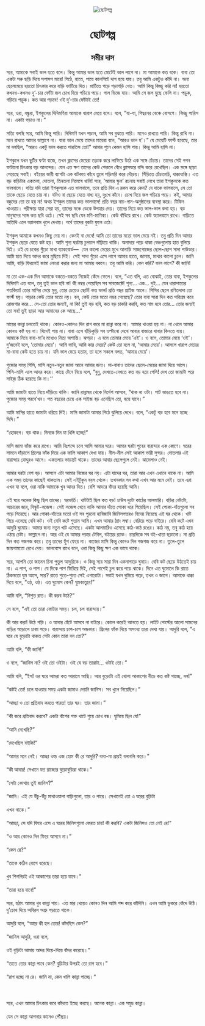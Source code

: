<div align=center> <img src="http://images.anandabazar.com/polopoly_fs/1.1074455.1574525449!/image/image.jpg_gen/derivatives/box_731_402/image.jpg" alt="ছোটগল্প" align="center" ></div>
<h1 align=center>ছোটগল্প</h1>
<h2 align=center>সমীর দাস</h2>
&#x9B8;&#x9CD;&#x9AF;&#x9B0;, &#x986;&#x9AE;&#x9BE;&#x995;&#x9C7; &#x9B8;&#x9AC;&#x9BE;&#x987; &#x9AD;&#x9BE;&#x9B2; &#x9B9;&#x9A4;&#x9C7; &#x9AC;&#x9B2;&#x9C7;&#x964; &#x995;&#x9BF;&#x9A8;&#x9CD;&#x9A4;&#x9C1; &#x986;&#x9AE;&#x9BE;&#x9B0; &#x9AD;&#x9BE;&#x9B2; &#x9B9;&#x9A4;&#x9C7; &#x9AE;&#x9CB;&#x99F;&#x9C7;&#x987; &#x9AD;&#x9BE;&#x9B2; &#x9B2;&#x9BE;&#x997;&#x9C7; &#x9A8;&#x9BE;&#x964; &#x9AE;&#x9BE; &#x986;&#x9AE;&#x9BE;&#x995;&#x9C7; &#x995;&#x9A4; &#x9AC;&#x995;&#x9C7;&#x964; &#x9AC;&#x9BE;&#x9AC;&#x9BE; &#x9A4;&#x9CB; &#x98F;&#x995;&#x99F;&#x9BE; &#x9B8;&#x9B0;&#x9C1; &#x99B;&#x9DC;&#x9BF; &#x9A6;&#x9BF;&#x9DF;&#x9C7; &#x9B8;&#x9AA;&#x9BE;&#x9B8;&#x9AA; &#x9AE;&#x9BE;&#x9B0;&#x9C7;! &#x9AA;&#x9BF;&#x9A0;&#x9C7;, &#x9B9;&#x9BE;&#x9A4;&#x9C7;, &#x9AA;&#x9BE;&#x9DF;&#x9C7; &#x995;&#x9BE;&#x9B2;&#x9B6;&#x9BF;&#x99F;&#x9C7; &#x9A6;&#x9BE;&#x997; &#x9B9;&#x9DF;&#x9C7; &#x9AF;&#x9BE;&#x9DF;&#x964; &#x9A4;&#x9AC;&#x9C1; &#x986;&#x9AE;&#x9BF; &#x98F;&#x995;&#x99F;&#x9C1;&#x993; &#x995;&#x9BE;&#x981;&#x9A6;&#x9BF; &#x9A8;&#x9BE;&#x964; &#x985;&#x9A8;&#x9CD;&#x9AF; &#x99B;&#x9C7;&#x9B2;&#x9C7;&#x9AE;&#x9C7;&#x9DF;&#x9C7; &#x9B9;&#x9DF;&#x9A4;&#x9CB; &#x99A;&#x9BF;&#x9CE;&#x995;&#x9BE;&#x9B0; &#x995;&#x9B0;&#x9C7; &#x9AC;&#x9BE;&#x9DC;&#x9BF; &#x9AB;&#x9BE;&#x99F;&#x9BF;&#x9DF;&#x9C7; &#x9A6;&#x9BF;&#x9A4;&#x964; &#x9AE;&#x9BE;&#x99F;&#x9BF;&#x9A4;&#x9C7; &#x9AA;&#x9DC;&#x9C7; &#x997;&#x9DC;&#x9BE;&#x997;&#x9DC;&#x9BF; &#x996;&#x9C7;&#x9A4;&#x964; &#x986;&#x9AE;&#x9BF; &#x995;&#x9BF;&#x9A8;&#x9CD;&#x9A4;&#x9C1; &#x995;&#x9BF;&#x99A;&#x9CD;&#x99B;&#x9C1; &#x995;&#x9B0;&#x9BF; &#x9A8;&#x9BE;! &#x9B9;&#x9DF;&#x9A4;&#x9CB; &#x995;&#x996;&#x9A8;&#x993;-&#x995;&#x996;&#x9A8;&#x993; &#x9A6;&#x9C1;&#x2019;-&#x99A;&#x9BE;&#x9B0; &#x9AB;&#x9CB;&#x981;&#x99F;&#x9BE; &#x99C;&#x9B2; &#x99A;&#x9CB;&#x996; &#x9A6;&#x9BF;&#x9DF;&#x9C7; &#x997;&#x9DC;&#x9BF;&#x9DF;&#x9C7; &#x9AA;&#x9DC;&#x9C7;&#x964; &#x997;&#x9BE;&#x9B2; &#x9AD;&#x9BF;&#x99C;&#x9C7; &#x9AF;&#x9BE;&#x9DF;&#x964; &#x986;&#x9AE;&#x9BF; &#x9B8;&#x9C7; &#x99C;&#x9B2; &#x9AE;&#x9C1;&#x99B;&#x9C7; &#x9AB;&#x9C7;&#x9B2;&#x9BF; &#x9A8;&#x9BE;&#x964; &#x9AA;&#x9DC;&#x9C1;&#x995;, &#x997;&#x9DC;&#x9BF;&#x9DF;&#x9C7; &#x9AA;&#x9DC;&#x9C1;&#x995;&#x964; &#x995;&#x9A4; &#x986;&#x9B0; &#x9AA;&#x9DC;&#x9AC;&#x9C7;! &#x993;&#x987; &#x9A6;&#x9C1;&#x2019;-&#x99A;&#x9BE;&#x9B0; &#x9AB;&#x9CB;&#x981;&#x99F;&#x9BE;&#x987; &#x9A4;&#x9CB;!<br> <br>&#x9B8;&#x9CD;&#x9AF;&#x9B0;, &#x993;&#x9B0;&#x9BE;, &#x9AC;&#x9A8;&#x9CD;&#x9A7;&#x9C1;&#x9B0;&#x9BE;, &#x987;&#x9B6;&#x995;&#x9C1;&#x9B2;&#x9C7;&#x9B0; &#x9A6;&#x9BF;&#x9A6;&#x9BF;&#x9AE;&#x9A3;&#x9BF;&#x9B0;&#x9BE; &#x986;&#x9AE;&#x9BE;&#x995;&#x9C7; &#x996;&#x9BE;&#x9B0;&#x9BE;&#x9AA; &#x9AE;&#x9C7;&#x9DF;&#x9C7; &#x9AC;&#x9B2;&#x9C7;&#x964; &#x9AC;&#x9B2;&#x9C7;, &#x201C;&#x9AF;&#x9BE;-&#x9AF;&#x9BE;, &#x9AA;&#x9BF;&#x99B;&#x9A8;&#x9C7;&#x9B0; &#x9AC;&#x9C7;&#x99E;&#x9CD;&#x99A;&#x9C7; &#x9AC;&#x9CB;&#x9B8;&#x997;&#x9C7;&#x964; &#x995;&#x9BF;&#x99A;&#x9CD;&#x99B;&#x9C1; &#x9AA;&#x9BE;&#x9B0;&#x9BF;&#x9B8; &#x9A8;&#x9BE;&#x964; &#x98F;&#x995;&#x99F;&#x9BE; &#x9AA;&#x9DC;&#x9BE;&#x993; &#x9A8;&#x9BE;&#x964;&#x201D;<br> <br>&#x9B8;&#x9A4;&#x9CD;&#x9AF;&#x9BF; &#x9AC;&#x9B2;&#x99B;&#x9BF; &#x9B8;&#x9CD;&#x9AF;&#x9B0;, &#x986;&#x9AE;&#x9BF; &#x995;&#x9BF;&#x9A8;&#x9CD;&#x9A4;&#x9C1; &#x9AA;&#x9BE;&#x9B0;&#x9BF;&#x964; &#x9A6;&#x9BF;&#x9A6;&#x9BF;&#x9AE;&#x9A3;&#x9BF; &#x9AF;&#x996;&#x9A8; &#x9AA;&#x9DC;&#x9BE;&#x9A8;, &#x986;&#x9AE;&#x9BF; &#x9B8;&#x9AC; &#x9AC;&#x9C1;&#x99D;&#x9A4;&#x9C7; &#x9AA;&#x9BE;&#x9B0;&#x9BF;&#x964; &#x9AE;&#x9A8;&#x9C7;&#x993; &#x9B0;&#x9BE;&#x996;&#x9A4;&#x9C7; &#x9AA;&#x9BE;&#x9B0;&#x9BF;&#x964; &#x995;&#x9BF;&#x9A8;&#x9CD;&#x9A4;&#x9C1; &#x9B0;&#x9BE;&#x996;&#x9BF; &#x9A8;&#x9BE;&#x964; &#x9AE;&#x9A8;&#x9C7; &#x9B0;&#x9BE;&#x996;&#x9A4;&#x9C7; &#x986;&#x9AE;&#x9BE;&#x9B0; &#x9AD;&#x9BE;&#x9B2;&#x9CD;&#x9B2;&#x9BE;&#x997;&#x9C7; &#x9A8;&#x9BE;&#x964; &#x9AF;&#x9BE;&#x9B0;&#x9BE; &#x9AD;&#x9BE;&#x9B2; &#x9AE;&#x9C7;&#x9DF;&#x9C7; &#x9A4;&#x9BE;&#x9A6;&#x9C7;&#x9B0; &#x9AE;&#x9BE;&#x9DF;&#x9C7;&#x9B0;&#x9BE; &#x9AC;&#x9B2;&#x9C7;, &#x201C;&#x986;&#x9B0;&#x993; &#x9AD;&#x9BE;&#x9B2; &#x9B9;&#x2019;&#x964;&#x201D; &#x9AF;&#x9C7; &#x9AE;&#x9C7;&#x9DF;&#x9C7;&#x99F;&#x9BF; &#x9AB;&#x9BE;&#x9B0;&#x9CD;&#x9B8;&#x9CD;&#x99F; &#x9B9;&#x9DF;&#x9C7;&#x99B;&#x9C7;, &#x9A4;&#x9BE;&#x9B0; &#x9AE;&#x9BE; &#x9AC;&#x9B2;&#x99B;&#x9BF;&#x9B2;, &#x201C;&#x986;&#x9B0;&#x993; &#x98F;&#x995;&#x99F;&#x9C1; &#x9AD;&#x9BE;&#x9B2; &#x995;&#x9B0;&#x9A4;&#x9C7; &#x9AA;&#x9BE;&#x9B0;&#x9A4;&#x9BF;&#x9B8; &#x9A4;&#x9CB;!&#x201D; &#x986;&#x9AE;&#x9BE;&#x9B0; &#x9B6;&#x9C1;&#x9A8;&#x9C7; &#x995;&#x9C7;&#x9AE;&#x9A8; &#x9B9;&#x9BE;&#x9B8;&#x9BF; &#x9AA;&#x9BE;&#x9DF;&#x964; &#x995;&#x9BF;&#x9A8;&#x9CD;&#x9A4;&#x9C1; &#x986;&#x9AE;&#x9BF; &#x9B9;&#x9BE;&#x9B8;&#x9BF; &#x9A8;&#x9BE;&#x964;<br> <br>&#x987;&#x9B6;&#x995;&#x9C1;&#x9B2;&#x9C7; &#x9AF;&#x996;&#x9A8; &#x99B;&#x9C1;&#x99F;&#x9BF;&#x9B0; &#x998;&#x9A3;&#x9CD;&#x99F;&#x9BE; &#x9AC;&#x9BE;&#x99C;&#x9C7;, &#x9A4;&#x996;&#x9A8; &#x995;&#x9CD;&#x9B2;&#x9BE;&#x9B8;&#x9C7;&#x9B0; &#x9AE;&#x9C7;&#x9DF;&#x9C7;&#x9B0;&#x9BE; &#x9A4;&#x9DC;&#x9BE;&#x995; &#x995;&#x9B0;&#x9C7; &#x9B2;&#x9BE;&#x9AB;&#x9BF;&#x9DF;&#x9C7; &#x989;&#x9A0;&#x9C7; &#x98F;&#x995; &#x9B8;&#x999;&#x9CD;&#x997;&#x9C7; &#x99A;&#x9C7;&#x981;&#x99A;&#x9BE;&#x9DF;&#x964; &#x9A4;&#x9BE;&#x9A6;&#x9C7;&#x9B0; &#x9B8;&#x9C7;&#x987; &#x997;&#x997;&#x9A8; &#x9AB;&#x9BE;&#x99F;&#x9BE;&#x9A8;&#x9CB; &#x99A;&#x9BF;&#x9CE;&#x995;&#x9BE;&#x9B0; &#x9AC;&#x9DC; &#x986;&#x9A8;&#x9A8;&#x9CD;&#x9A6;&#x9C7;&#x9B0;&#x964; &#x9AF;&#x9C7;&#x9A8; &#x98F;&#x9A4; &#x995;&#x9CD;&#x9B7;&#x9A3; &#x9A4;&#x9BE;&#x9A6;&#x9C7;&#x9B0; &#x995;&#x9C7;&#x989; &#x9B6;&#x9C7;&#x995;&#x9B2;&#x9C7; &#x9AC;&#x9C7;&#x981;&#x9A7;&#x9C7; &#x995;&#x9CD;&#x9B2;&#x9BE;&#x9B8;&#x998;&#x9B0;&#x9C7; &#x9AC;&#x9A8;&#x9CD;&#x9A6;&#x9BF; &#x995;&#x9B0;&#x9C7; &#x9B0;&#x9C7;&#x996;&#x9C7;&#x99B;&#x9BF;&#x9B2;&#x964; &#x98F;&#x995; &#x9B8;&#x999;&#x9CD;&#x997;&#x9C7; &#x99B;&#x9BE;&#x9DC;&#x9BE; &#x9AA;&#x9C7;&#x9DF;&#x9C7;&#x99B;&#x9C7; &#x9B8;&#x9AC;&#x9BE;&#x987;&#x964; &#x9AC;&#x987;&#x9DF;&#x9C7;&#x9B0; &#x9AD;&#x9BE;&#x9B0;&#x9C0; &#x9AC;&#x9CD;&#x9AF;&#x9BE;&#x997;&#x99F;&#x9BE; &#x98F;&#x995; &#x99D;&#x99F;&#x995;&#x9BE;&#x9DF; &#x995;&#x9BE;&#x981;&#x9A7;&#x9C7; &#x9A4;&#x9C1;&#x9B2;&#x9C7; &#x9AA;&#x9DC;&#x9BF;&#x9AE;&#x9B0;&#x9BF; &#x995;&#x9B0;&#x9C7; &#x9A6;&#x9CC;&#x9DC;&#x9DF;&#x964; &#x9B8;&#x9BF;&#x981;&#x9DC;&#x9BF;&#x9A4;&#x9C7; &#x99A;&#x9C7;&#x981;&#x99A;&#x9BE;&#x9AE;&#x9C7;&#x99A;&#x9BF;, &#x9A7;&#x9BE;&#x995;&#x9CD;&#x995;&#x9BE;&#x9A7;&#x9BE;&#x995;&#x9CD;&#x995;&#x9BF;&#x964; &#x98F;&#x9A4; &#x9AC;&#x9DC; &#x9AC;&#x9BE;&#x9DC;&#x9BF;&#x99F;&#x9BE;&#x9B0; &#x98F;&#x995;&#x9A4;&#x9B2;&#x9BE;, &#x9A6;&#x9CB;&#x9A4;&#x9B2;&#x9BE;, &#x9A4;&#x9BF;&#x9A8;&#x9A4;&#x9B2;&#x9BE; &#x9A8;&#x9BF;&#x9AE;&#x9C7;&#x9B7;&#x9C7; &#x996;&#x9BE;&#x9B2;&#x9BF;! &#x9B8;&#x9CD;&#x9AF;&#x9B0;, &#x2018;&#x986;&#x9AE;&#x9BE;&#x9B0; &#x9B8;&#x9CD;&#x995;&#x9C1;&#x9B2;&#x2019; &#x9B0;&#x99A;&#x9A8;&#x9BE;&#x9DF; &#x9B8;&#x9AC;&#x9BE;&#x987; &#x9B2;&#x9C7;&#x996;&#x9C7; &#x9A4;&#x9BE;&#x9B0;&#x9BE; &#x987;&#x9B6;&#x995;&#x9C1;&#x9B2;&#x995;&#x9C7; &#x995;&#x9A4; &#x9AD;&#x9BE;&#x9B2;&#x9AC;&#x9BE;&#x9B8;&#x9C7;&#x964; &#x9B8;&#x9A4;&#x9CD;&#x9AF;&#x9BF; &#x9AF;&#x9A6;&#x9BF; &#x9A4;&#x9BE;&#x9B0;&#x9BE; &#x987;&#x9B6;&#x995;&#x9C1;&#x9B2;&#x995;&#x9C7; &#x98F;&#x9A4; &#x9AD;&#x9BE;&#x9B2;&#x9AC;&#x9BE;&#x9B8;&#x9C7;, &#x9A4;&#x9AC;&#x9C7; &#x9AA;&#x9CD;&#x9B0;&#x9A4;&#x9BF; &#x9A6;&#x9BF;&#x9A8; &#x98F; &#x9B0;&#x995;&#x9AE; &#x995;&#x9B0;&#x9C7; &#x995;&#x9C7;&#x9A8;? &#x9AF;&#x9C7; &#x9AF;&#x9BE;&#x995;&#x9C7; &#x9AD;&#x9BE;&#x9B2;&#x9AC;&#x9BE;&#x9B8;&#x9C7;, &#x9B8;&#x9C7; &#x9A4;&#x9CB; &#x9A4;&#x9BE;&#x995;&#x9C7; &#x99B;&#x9C7;&#x9DC;&#x9C7; &#x9AF;&#x9C7;&#x9A4;&#x9C7; &#x99A;&#x9BE;&#x9DF; &#x9A8;&#x9BE;&#x964; &#x9AF;&#x9A6;&#x9BF;&#x993; &#x9AC;&#x9BE; &#x99B;&#x9C7;&#x9DC;&#x9C7; &#x9AF;&#x9C7;&#x9A4;&#x9C7; &#x9AC;&#x9BE;&#x9A7;&#x9CD;&#x9AF; &#x9B9;&#x9DF;, &#x9A6;&#x9C1;&#x983;&#x996;&#x9C7; &#x995;&#x9BE;&#x981;&#x9A6;&#x9C7;&#x964; &#x99A;&#x9CB;&#x996; &#x9A6;&#x9BF;&#x9DF;&#x9C7; &#x99C;&#x9B2; &#x997;&#x9DC;&#x9BF;&#x9DF;&#x9C7; &#x9AA;&#x9DC;&#x9C7;&#x964; &#x995;&#x987;, &#x986;&#x9AE;&#x9BE;&#x9B0; &#x9AC;&#x9A8;&#x9CD;&#x9A7;&#x9C1;&#x9A6;&#x9C7;&#x9B0; &#x9A4;&#x9CB; &#x9A4;&#x9BE; &#x9B9;&#x9DF; &#x9A8;&#x9BE;! &#x985;&#x9A5;&#x99A; &#x987;&#x9B6;&#x995;&#x9C1;&#x9B2; &#x9A4;&#x9BE;&#x9A6;&#x9C7;&#x9B0; &#x995;&#x9A4; &#x9AD;&#x9BE;&#x9B2;&#x9AC;&#x9BE;&#x9B8;&#x9C7;! &#x9AA;&#x9CD;&#x9B0;&#x9A4;&#x9BF; &#x9AC;&#x99B;&#x9B0; &#x9A8;&#x9BE;&#x99A;-&#x997;&#x9BE;&#x9A8;-&#x985;&#x9A8;&#x9C1;&#x9B7;&#x9CD;&#x9A0;&#x9BE;&#x9A8;&#x9C7;&#x9B0; &#x9AC;&#x9CD;&#x9AF;&#x9AC;&#x9B8;&#x9CD;&#x9A5;&#x9BE; &#x995;&#x9B0;&#x9C7;&#x964; &#x99F;&#x9BF;&#x9AB;&#x9BF;&#x9A8; &#x996;&#x9BE;&#x993;&#x9DF;&#x9BE;&#x9DF;&#x964; &#x9AA;&#x9B0;&#x9C0;&#x995;&#x9CD;&#x9B7;&#x9BE;&#x9DF; &#x9AF;&#x9BE;&#x9B0;&#x9BE; &#x9B8;&#x9C7;&#x9B0;&#x9BE; &#x9B9;&#x9DF;, &#x9A4;&#x9BE;&#x9A6;&#x9C7;&#x9B0; &#x9AE;&#x99E;&#x9CD;&#x99A;&#x9C7; &#x9A1;&#x9C7;&#x995;&#x9C7; &#x989;&#x9AA;&#x9B9;&#x9BE;&#x9B0; &#x9A6;&#x9C7;&#x9DF;&#x964; &#x9A4;&#x9BE;&#x9A6;&#x9C7;&#x9B0; &#x9A8;&#x9BF;&#x9DF;&#x9C7; &#x995;&#x9A4; &#x9AD;&#x9BE;&#x9B2;-&#x9AD;&#x9BE;&#x9B2; &#x995;&#x9A5;&#x9BE; &#x9B9;&#x9DF;&#x964; &#x9AC;&#x9DC; &#x9AE;&#x9BE;&#x9A8;&#x9C1;&#x9B7;&#x9A6;&#x9C7;&#x9B0; &#x9B8;&#x999;&#x9CD;&#x997;&#x9C7; &#x995;&#x9A4; &#x99B;&#x9AC;&#x9BF; &#x993;&#x9A0;&#x9C7;&#x964; &#x9B8;&#x9C7;&#x987; &#x9B8;&#x9AC; &#x99B;&#x9AC;&#x9BF; &#x9AF;&#x9C7;&#x9A8; &#x9AE;&#x9A3;&#x9BF;-&#x9AE;&#x9BE;&#x9A3;&#x9BF;&#x995;&#x9CD;&#x9AF;&#x964; &#x995;&#x9C7;&#x989; &#x9AC;&#x9BE;&#x981;&#x9A7;&#x9BF;&#x9DF;&#x9C7; &#x9B0;&#x9BE;&#x996;&#x9C7;&#x964; &#x995;&#x9C7;&#x989; &#x985;&#x9CD;&#x9AF;&#x9BE;&#x9B2;&#x9AC;&#x9BE;&#x9AE;&#x9C7; &#x9B0;&#x9BE;&#x996;&#x9C7;&#x964; &#x9AC;&#x9BE;&#x9DC;&#x9BF;&#x9A4;&#x9C7; &#x985;&#x9A4;&#x9BF;&#x9A5;&#x9BF; &#x98F;&#x9B2;&#x9C7; &#x985;&#x9CD;&#x9AF;&#x9BE;&#x9B2;&#x9AC;&#x9BE;&#x9AE; &#x996;&#x9C1;&#x9B2;&#x9C7; &#x9A6;&#x9C7;&#x996;&#x9BE;&#x9DF;&#x964; &#x997;&#x9B0;&#x9CD;&#x9AC;&#x9C7; &#x9A4;&#x9BE;&#x9A6;&#x9C7;&#x9B0; &#x9AC;&#x9C1;&#x995;&#x99F;&#x9BE; &#x9AB;&#x9C1;&#x9B2;&#x9C7; &#x993;&#x9A0;&#x9C7;&#x964;<br> <br>&#x987;&#x9B6;&#x995;&#x9C1;&#x9B2; &#x986;&#x9AE;&#x9BE;&#x995;&#x9C7; &#x995;&#x996;&#x9A8;&#x993; &#x995;&#x9BF;&#x99B;&#x9C1; &#x9A6;&#x9C7;&#x9DF; &#x9A8;&#x9BE;&#x964; &#x995;&#x9C7;&#x9A8;&#x987; &#x9AC;&#x9BE; &#x9A6;&#x9C7;&#x9AC;&#x9C7;! &#x986;&#x9AE;&#x9BF; &#x9A4;&#x9CB; &#x9A4;&#x9BE;&#x9A6;&#x9C7;&#x9B0; &#x9AE;&#x9A4;&#x9CB; &#x9AD;&#x9BE;&#x9B2; &#x9AE;&#x9C7;&#x9DF;&#x9C7; &#x9A8;&#x987;&#x964; &#x9A4;&#x9AC;&#x9C1; &#x9AA;&#x9CD;&#x9B0;&#x9A4;&#x9BF; &#x9A6;&#x9BF;&#x9A8; &#x986;&#x9AE;&#x9BE;&#x9B0; &#x987;&#x9B6;&#x995;&#x9C1;&#x9B2; &#x99B;&#x9C7;&#x9DC;&#x9C7; &#x9AF;&#x9C7;&#x9A4;&#x9C7; &#x995;&#x9B7;&#x9CD;&#x99F; &#x9B9;&#x9DF;&#x964; &#x986;&#x9AE;&#x9BF; &#x9B6;&#x9C2;&#x9A8;&#x9CD;&#x9AF; &#x998;&#x9B0;&#x99F;&#x9BE;&#x9DF; &#x99A;&#x9C1;&#x9AA;&#x99A;&#x9BE;&#x9AA; &#x9A6;&#x9BE;&#x981;&#x9DC;&#x9BF;&#x9DF;&#x9C7; &#x9A5;&#x9BE;&#x995;&#x9BF;&#x964; &#x985;&#x9A8;&#x9BE;&#x9A6;&#x9B0;&#x9C7; &#x9AA;&#x9DC;&#x9C7; &#x9A5;&#x9BE;&#x995;&#x9BE; &#x9AC;&#x9C7;&#x99E;&#x9CD;&#x99A;&#x997;&#x9C1;&#x9B2;&#x9CB;&#x9DF; &#x9B9;&#x9BE;&#x9A4; &#x9AC;&#x9C1;&#x9B2;&#x9BF;&#x9DF;&#x9C7; &#x9A6;&#x9BF;&#x987;&#x964; &#x993;&#x987; &#x9AF;&#x9C7; &#x99A;&#x995;&#x9C7;&#x9B0; &#x997;&#x9C1;&#x981;&#x9DC;&#x9CB; &#x9AE;&#x9BE;&#x996;&#x9BE; &#x9AC;&#x9CD;&#x9AF;&#x9BE;&#x995;&#x9AC;&#x9CB;&#x9B0;&#x9CD;&#x9A1;&#x2014;&#xA0; &#x9AF;&#x9C7;&#x9A8; &#x995;&#x9BE;&#x9B2;&#x9CB; &#x9AE;&#x9C7;&#x9DF;&#x9C7;&#x9B0; &#x9AE;&#x9C1;&#x996;&#x9C7; &#x986;&#x9A8;&#x9BE;&#x9DC;&#x9BF; &#x9B8;&#x9BE;&#x99C;&#x997;&#x9CB;&#x99C;&#x9C7;&#x9B0; &#x99B;&#x9CB;&#x9AA;-&#x99B;&#x9CB;&#x9AA; &#x9B8;&#x9BE;&#x9A6;&#x9BE; &#x9AA;&#x9BE;&#x989;&#x9A1;&#x9BE;&#x9B0;&#x964; &#x986;&#x9AE;&#x9BF; &#x9B9;&#x9BE;&#x9A4; &#x9A6;&#x9BF;&#x9DF;&#x9C7; &#x986;&#x9A6;&#x9B0; &#x995;&#x9B0;&#x9C7; &#x9AE;&#x9C1;&#x99B;&#x9BF;&#x9DF;&#x9C7; &#x9A6;&#x9BF;&#x987;&#x964; &#x9B8;&#x9C7;&#x987; &#x9B8;&#x9BE;&#x9A6;&#x9BE; &#x997;&#x9C1;&#x981;&#x9DC;&#x9CB; &#x98F;&#x9B8;&#x9C7; &#x9B2;&#x9BE;&#x997;&#x9C7; &#x986;&#x9AE;&#x9BE;&#x9B0; &#x9B9;&#x9BE;&#x9A4;&#x9C7;, &#x99C;&#x9BE;&#x9AE;&#x9BE;&#x9DF;, &#x9AE;&#x9BE;&#x9A5;&#x9BE;&#x9B0; &#x995;&#x9BE;&#x9B2;&#x9CB; &#x99A;&#x9C1;&#x9B2;&#x9C7;&#x964; &#x99C;&#x9BE;&#x9A8;&#x9BF; &#x986;&#x9AE;&#x9BF;, &#x9AC;&#x9BE;&#x9DC;&#x9BF; &#x9AB;&#x9BF;&#x9B0;&#x9B2;&#x9C7;&#x987; &#x99C;&#x9BE;&#x9AE;&#x9BE; &#x9A8;&#x9CB;&#x982;&#x9B0;&#x9BE; &#x995;&#x9B0;&#x9BE;&#x9B0; &#x99C;&#x9A8;&#x9CD;&#x9AF; &#x9AE;&#x9BE; &#x986;&#x9AE;&#x9BE;&#x9DF; &#x9AC;&#x995;&#x9AC;&#x9C7;&#x964; &#x9A4;&#x9AC;&#x9C1; &#x986;&#x9AE;&#x9BF; &#x995;&#x9B0;&#x9BF;&#x964; &#x995;&#x9C7;&#x9A8; &#x995;&#x9B0;&#x9BF;? &#x9AD;&#x9BE;&#x9B2; &#x9B2;&#x9BE;&#x997;&#x9C7;? &#x995;&#x9C0; &#x99C;&#x9BE;&#x9A8;&#x9BF;!<br> <br>&#x9AE;&#x9BE; &#x9A4;&#x9CB; &#x98F;&#x995;-&#x98F;&#x995; &#x9A6;&#x9BF;&#x9A8; &#x986;&#x9AE;&#x9BE;&#x995;&#x9C7; &#x9AC;&#x995;&#x9A4;&#x9C7;-&#x9AC;&#x995;&#x9A4;&#x9C7; &#x9A8;&#x9BF;&#x99C;&#x9C7;&#x987; &#x995;&#x9C7;&#x981;&#x9A6;&#x9C7; &#x9AB;&#x9C7;&#x9B2;&#x9C7;&#x964; &#x9AC;&#x9B2;&#x9C7;, &#x201C;&#x98F;&#x9A4; &#x9AC;&#x9B2;&#x9BF;, &#x98F;&#x9A4; &#x9AC;&#x9CB;&#x99D;&#x9BE;&#x987;, &#x9A4;&#x9CB;&#x9B0; &#x9AC;&#x9BE;&#x9AC;&#x9BE;, &#x987;&#x9B6;&#x995;&#x9C1;&#x9B2;&#x9C7;&#x9B0; &#x9A6;&#x9BF;&#x9A6;&#x9BF;&#x9AE;&#x9A3;&#x9BF; &#x98F;&#x9A4; &#x9AC;&#x9B2;&#x9C7;, &#x9A4;&#x9AC;&#x9C1; &#x9A4;&#x9C1;&#x987; &#x9AD;&#x9BE;&#x9B2; &#x9B9;&#x9AC;&#x9BF; &#x9A8;&#x9BE;! &#x995;&#x9C0; &#x9A8;&#x9AE;&#x9CD;&#x9AC;&#x9B0; &#x9AA;&#x9C7;&#x9DF;&#x9C7;&#x99B;&#x9BF;&#x9B8; &#x9B8;&#x9AC; &#x9B8;&#x9BE;&#x9AC;&#x99C;&#x9C7;&#x995;&#x9CD;&#x99F;&#x9C7;! &#x9B6;&#x9C2;&#x9A8;&#x9CD;&#x9AF;... &#x98F;&#x995;... &#x9A6;&#x9C1;&#x987;... &#x9AF;&#x9C7;&#x9A8; &#x9A7;&#x9BE;&#x9B0;&#x9BE;&#x9AA;&#x9BE;&#x9A4;&#x9C7;&#x9B0; &#x9B6;&#x9A4;&#x995;&#x9BF;&#x9DF;&#x9BE;! &#x9A4;&#x9CB;&#x9B0; &#x9AE;&#x9BE;&#x9B8;&#x9BF;&#x9B0; &#x9AE;&#x9C7;&#x9DF;&#x9C7; &#x9AE;&#x9C1;&#x9A8;&#x9C1;, &#x9A4;&#x9CB;&#x9B0; &#x99A;&#x9C7;&#x9DF;&#x9C7;&#x993; &#x99B;&#x9CB;&#x99F;! &#x995;&#x9A4; &#x9AD;&#x9BE;&#x9B2;! &#x9AA;&#x9CD;&#x9B0;&#x9A4;&#x9BF; &#x9AC;&#x99B;&#x9B0; &#x9AA;&#x9CD;&#x9B0;&#x9BE;&#x987;&#x99C; &#x986;&#x9A8;&#x9C7;&#x964; &#x9AA;&#x9BF;&#x9B8;&#x9BF;&#x9B0; &#x99B;&#x9C7;&#x9B2;&#x9C7; &#x9B0;&#x9A3;&#x9BF;&#x9A4;&#x9A6;&#x9BE;&#x9A6;&#x9BE; &#x9A4;&#x9CB; &#x9AB;&#x9BE;&#x9B0;&#x9CD;&#x9B8;&#x9CD;&#x99F; &#x9B9;&#x9DF;&#x964; &#x9AA;&#x9BE;&#x9DC;&#x9BE;&#x9B0; &#x995;&#x9C7;&#x989; &#x9A4;&#x9CB;&#x9B0; &#x9AE;&#x9A4;&#x9CB; &#x9A8;&#x9DF;&#x964; &#x9AC;&#x9B2;, &#x995;&#x9C7;&#x989; &#x9A4;&#x9CB;&#x9B0; &#x9AE;&#x9A4;&#x9CB; &#x9A8;&#x9AE;&#x9CD;&#x9AC;&#x9B0; &#x9AA;&#x9C7;&#x9DF;&#x9C7;&#x99B;&#x9C7;? &#x9A4;&#x9CB;&#x9B0; &#x9AC;&#x9BE;&#x9AC;&#x9BE; &#x9B8;&#x9BE;&#x9B0;&#x9BE; &#x9A6;&#x9BF;&#x9A8; &#x995;&#x9A4; &#x9AA;&#x9B0;&#x9BF;&#x9B6;&#x9CD;&#x9B0;&#x9AE; &#x995;&#x9B0;&#x9C7; &#x9B0;&#x9CB;&#x99C;&#x997;&#x9BE;&#x9B0; &#x995;&#x9B0;&#x9C7;... &#x9B8;&#x9C7;-&#x9A4;&#x9CB; &#x9A4;&#x9CB;&#x9B0; &#x99C;&#x9A8;&#x9CD;&#x9AF;&#x987;, &#x9A8;&#x9BE; &#x995;&#x9BF;! &#x9A4;&#x9C1;&#x987; &#x9AC;&#x9DC; &#x9B9;&#x9AC;&#x9BF;, &#x995;&#x9A4; &#x9AC;&#x9DC; &#x99A;&#x9BE;&#x995;&#x9B0;&#x9BF; &#x995;&#x9B0;&#x9AC;&#x9BF;, &#x995;&#x9A4; &#x9A8;&#x9BE;&#x9AE; &#x9B9;&#x9AC;&#x9C7; &#x9A4;&#x9CB;&#x9B0;... &#x9A4;&#x9CB;&#x9B0; &#x99C;&#x9A8;&#x9CD;&#x9AF;&#x987; &#x9A4;&#x9CB; &#x9B8;&#x9AC;! &#x9A4;&#x9C1;&#x987; &#x99B;&#x9BE;&#x9DC;&#x9BE; &#x986;&#x9B0; &#x986;&#x9AE;&#x9BE;&#x9A6;&#x9C7;&#x9B0; &#x995;&#x9C7; &#x986;&#x99B;&#x9C7;...&#x201D;<br> <br>&#x9AE;&#x9BE;&#x9DF;&#x9C7;&#x9B0; &#x995;&#x9BE;&#x9A8;&#x9CD;&#x9A8;&#x9BE; &#x99A;&#x9B2;&#x9A4;&#x9C7;&#x987; &#x9A5;&#x9BE;&#x995;&#x9C7;&#x964; &#x995;&#x9CB;&#x9A8;&#x993;-&#x995;&#x9CB;&#x9A8;&#x993; &#x9A6;&#x9BF;&#x9A8; &#x9B0;&#x9BE;&#x997; &#x995;&#x9B0;&#x9C7; &#x9AE;&#x9BE; &#x9B0;&#x9BE;&#x9A8;&#x9CD;&#x9A8;&#x9BE; &#x995;&#x9B0;&#x9C7; &#x9A8;&#x9BE;&#x964; &#x986;&#x9AE;&#x9BE;&#x9B0; &#x996;&#x9BE;&#x993;&#x9DF;&#x9BE; &#x9B9;&#x9DF; &#x9A8;&#x9BE;&#x964; &#x9A8;&#x9BE; &#x996;&#x9C7;&#x9B2;&#x9C7; &#x986;&#x9AE;&#x9BE;&#x9B0; &#x995;&#x9CB;&#x9A8;&#x993; &#x995;&#x9B7;&#x9CD;&#x99F; &#x9B9;&#x9DF; &#x9A8;&#x9BE;&#x964; &#x996;&#x9BF;&#x9A6;&#x9C7;&#x987; &#x9AA;&#x9BE;&#x9DF; &#x9A8;&#x9BE;&#x964; &#x9AC;&#x9BE;&#x9AC;&#x9BE; &#x98F;&#x9B8;&#x9C7; &#x9B9;&#x9BE;&#x981;&#x9DC;&#x9BF;&#x995;&#x9C1;&#x9DC;&#x9BF; &#x9B8;&#x9AC; &#x993;&#x9B2;&#x9CD;&#x99F;&#x9BE;&#x9A8;&#x9CB; &#x9A6;&#x9C7;&#x996;&#x9C7; &#x986;&#x9AC;&#x9BE;&#x9B0; &#x9AC;&#x9BE;&#x99C;&#x9BE;&#x9B0;&#x9C7; &#x996;&#x9BE;&#x9AC;&#x9BE;&#x9B0; &#x995;&#x9BF;&#x9A8;&#x9A4;&#x9C7; &#x9AF;&#x9BE;&#x9DF;&#x964; &#x986;&#x9AE;&#x9BE;&#x995;&#x9C7; &#x9A8;&#x9BF;&#x9DF;&#x9C7; &#x9AC;&#x9BE;&#x9AC;&#x9BE;-&#x9AE;&#x9BE;&#x2019;&#x9B0; &#x9AE;&#x9A7;&#x9CD;&#x9AF;&#x9C7;&#x993; &#x9A8;&#x9BF;&#x9A4;&#x9CD;&#x9AF; &#x985;&#x9B6;&#x9BE;&#x9A8;&#x9CD;&#x9A4;&#x9BF;&#x964; &#x99D;&#x997;&#x9DC;&#x9BE;&#x964; &#x98F; &#x9AC;&#x9B2;&#x9C7; &#x9A4;&#x9CB;&#x9AE;&#x9BE;&#x9B0; &#x9AE;&#x9C7;&#x9DF;&#x9C7; &#x2018;&#x98F;&#x987;&#x2019;&#x964; &#x993; &#x9AC;&#x9B2;&#x9C7;, &#x9A4;&#x9CB;&#x9AE;&#x9BE;&#x9B0; &#x9AE;&#x9C7;&#x9DF;&#x9C7; &#x2018;&#x993;&#x987;&#x2019;&#x964; &#x9A6;&#x9C1;&#x2019;&#x99C;&#x9A8;&#x9C7;&#x987; &#x9AC;&#x9B2;&#x9C7;, &#x2018;&#x9A4;&#x9CB;&#x9AE;&#x9BE;&#x9B0; &#x9AE;&#x9C7;&#x9DF;&#x9C7;&#x2019;&#x964; &#x986;&#x9AE;&#x9BF; &#x9AD;&#x9BE;&#x9AC;&#x9BF;, &#x986;&#x9AE;&#x9BF; &#x995;&#x9BE;&#x9B0; &#x9AE;&#x9C7;&#x9DF;&#x9C7;? &#x995;&#x9C7;&#x989; &#x9A4;&#x9CB; &#x9AC;&#x9B2;&#x9C7; &#x9A8;&#x9BE;, &#x2018;&#x986;&#x9AE;&#x9BE;&#x9B0; &#x9AE;&#x9C7;&#x9DF;&#x9C7;&#x2019;&#x964; &#x986;&#x9B8;&#x9B2;&#x9C7; &#x996;&#x9BE;&#x9B0;&#x9BE;&#x9AA; &#x9AE;&#x9C7;&#x9DF;&#x9C7;&#x9B0; &#x9AE;&#x9BE;-&#x9AC;&#x9BE;&#x9AC;&#x9BE; &#x995;&#x9C7;&#x989; &#x9B9;&#x9A4;&#x9C7; &#x99A;&#x9BE;&#x9DF; &#x9A8;&#x9BE;&#x964; &#x9AF;&#x9A6;&#x9BF; &#x9AD;&#x9BE;&#x9B2; &#x9AE;&#x9C7;&#x9DF;&#x9C7; &#x9B9;&#x9A4;&#x9BE;&#x9AE;, &#x9A4;&#x9BE; &#x9B9;&#x9B2;&#x9C7; &#x9B8;&#x995;&#x9B2;&#x9C7; &#x9AC;&#x9B2;&#x9A4;, &#x2018;&#x986;&#x9AE;&#x9BE;&#x9B0; &#x9AE;&#x9C7;&#x9DF;&#x9C7;&#x2019;&#x964;<br> <br>&#x9AA;&#x9C1;&#x99C;&#x9CB;&#x9B0; &#x9B8;&#x9AE;&#x9DF; &#x9AA;&#x9BF;&#x9B8;&#x9BF;, &#x9AE;&#x9BE;&#x9B8;&#x9BF; &#x9A8;&#x9A4;&#x9C1;&#x9A8;-&#x9A8;&#x9A4;&#x9C1;&#x9A8; &#x99C;&#x9BE;&#x9AE;&#x9BE; &#x986;&#x9A8;&#x9C7; &#x986;&#x9AE;&#x9BE;&#x9B0; &#x99C;&#x9A8;&#x9CD;&#x9AF;&#x964; &#x9AE;&#x9BE;-&#x9AC;&#x9BE;&#x9AC;&#x9BE;&#x993; &#x9A4;&#x9BE;&#x9A6;&#x9C7;&#x9B0; &#x99B;&#x9C7;&#x9B2;&#x9C7;-&#x9AE;&#x9C7;&#x9DF;&#x9C7;&#x9B0; &#x99C;&#x9BE;&#x9AE;&#x9BE; &#x9A6;&#x9BF;&#x9DF;&#x9C7; &#x986;&#x9B8;&#x9C7;&#x964; &#x9AA;&#x9BF;&#x9B8;&#x9BF;-&#x9AE;&#x9BE;&#x9B8;&#x9BF; &#x98F;&#x9B2;&#x9C7; &#x986;&#x9A6;&#x9B0; &#x995;&#x9B0;&#x9C7;&#x964; &#x995;&#x9BE;&#x99B;&#x9C7; &#x99F;&#x9C7;&#x9A8;&#x9C7; &#x9A8;&#x9BF;&#x9DF;&#x9C7; &#x9AC;&#x9B2;&#x9C7;, &#x201C;&#x9AC;&#x9C1;&#x9A8;&#x9C1;, &#x9A6;&#x9C7;&#x996;&#x9A4;&#x9C7;-&#x9A6;&#x9C7;&#x996;&#x9A4;&#x9C7; &#x995;&#x9A4; &#x9AC;&#x9DC; &#x9B9;&#x9DF;&#x9C7; &#x997;&#x9C7;&#x9B2;&#x9BF;! &#x9A6;&#x9C7;&#x996; &#x9A4;&#x9CB; &#x99C;&#x9BE;&#x9AE;&#x9BE;&#x99F;&#x9BE; &#x9AA;&#x9B0;&#x9C7; &#x9B8;&#x9BE;&#x987;&#x99C;&#x9BC; &#x9A0;&#x9BF;&#x995; &#x9B9;&#x9DF;&#x9C7;&#x99B;&#x9C7; &#x995;&#x9BF; &#x9A8;&#x9BE;&#x964;&#x2019;&#x2019;&#xA0;<br> <br>&#x986;&#x9AE;&#x9BF; &#x99C;&#x9BE;&#x9AE;&#x9BE;&#x99F;&#x9BE; &#x9B9;&#x9BE;&#x9A4;&#x9C7; &#x9A8;&#x9BF;&#x9DF;&#x9C7; &#x9A6;&#x9BE;&#x981;&#x9DC;&#x9BF;&#x9DF;&#x9C7; &#x9A5;&#x9BE;&#x995;&#x9BF;&#x964; &#x99C;&#x9BE;&#x9A8;&#x9BF; &#x9B0;&#x9BE;&#x9A8;&#x9CD;&#x9A8;&#x9BE;&#x998;&#x9B0; &#x9A5;&#x9C7;&#x995;&#x9C7; &#x9A8;&#x9BF;&#x9B0;&#x9CD;&#x9A6;&#x9C7;&#x9B6; &#x986;&#x9B8;&#x9AC;&#x9C7;, &#x201C;&#x9A5;&#x9BE;&#x995; &#x9A8;&#x9BE; &#x993;&#x99F;&#x9BE;&#x964; &#x9AA;&#x9BE;&#x99F; &#x9AD;&#x9BE;&#x999;&#x9A4;&#x9C7; &#x9B9;&#x9AC;&#x9C7; &#x9A8;&#x9BE;&#x964; &#x9AA;&#x9C1;&#x99C;&#x9CB;&#x9B0; &#x9B8;&#x9AE;&#x9DF; &#x9AA;&#x9B0;&#x9AC;&#x9C7;&#x2019;&#x996;&#x9A8;&#x964; &#x997;&#x9A4; &#x9AC;&#x99B;&#x9B0;&#x9C7;&#x9B0; &#x99A;&#x9C7;&#x9DF;&#x9C7; &#x98F;&#x995; &#x9B8;&#x9BE;&#x987;&#x200C;&#x99C; &#x9AC;&#x9DC; &#x98F;&#x9A8;&#x9C7;&#x99B;&#x9BF;&#x9B8; &#x9A4;&#x9CB;, &#x9B9;&#x9DF;&#x9C7; &#x9AF;&#x9BE;&#x9AC;&#x9C7;&#x964;&#x201D;<br> <br>&#x986;&#x9AE;&#x9BF; &#x9AE;&#x9BE;&#x9B8;&#x9BF;&#x9B0; &#x9B9;&#x9BE;&#x9A4;&#x9C7; &#x99C;&#x9BE;&#x9AE;&#x9BE;&#x99F;&#x9BE; &#x9A7;&#x9B0;&#x9BF;&#x9DF;&#x9C7; &#x9A6;&#x9BF;&#x987;&#x964; &#x9AE;&#x9BE;&#x9B8;&#x9BF; &#x99C;&#x9BE;&#x9AE;&#x9BE;&#x99F;&#x9BE; &#x986;&#x9AE;&#x9BE;&#x9B0; &#x9AA;&#x9BF;&#x9A0;&#x9C7; &#x99D;&#x9C1;&#x9B2;&#x9BF;&#x9DF;&#x9C7; &#x9A6;&#x9C7;&#x996;&#x9C7;&#x964; &#x9AC;&#x9B2;&#x9C7;, &#x201C;&#x98F;&#x995;&#x99F;&#x9C1; &#x9AC;&#x9DC; &#x9B9;&#x9AC;&#x9C7; &#x9AE;&#x9A8;&#x9C7; &#x9B9;&#x99A;&#x9CD;&#x99B;&#x9C7; &#x9A6;&#x9BF;&#x9A6;&#x9BF;&#x964;&#x201D;<br> <br>&#x201C;&#x9B9;&#x9CB;&#x995;&#x997;&#x9C7;&#x964; &#x9AC;&#x9DC; &#x9A5;&#x9BE;&#x995;&#x964; &#x9A6;&#x9BF;&#x9A8;&#x995;&#x9C7; &#x9A6;&#x9BF;&#x9A8; &#x9AF;&#x9BE; &#x9A7;&#x9BF;&#x999;&#x9CD;&#x997;&#x9BF; &#x9B9;&#x99A;&#x9CD;&#x99B;&#x9C7;!&#x201D;<br> <br>&#x9AE;&#x9BE;&#x9B8;&#x9BF; &#x99C;&#x9BE;&#x9AE;&#x9BE; &#x9AD;&#x9BE;&#x981;&#x99C; &#x995;&#x9B0;&#x9C7; &#x9B0;&#x9BE;&#x996;&#x9C7;&#x964; &#x986;&#x9AE;&#x9BF; &#x9A8;&#x9BF;&#x983;&#x9B6;&#x9AC;&#x9CD;&#x9A6;&#x9C7; &#x99A;&#x9B2;&#x9C7; &#x986;&#x9B8;&#x9BF; &#x986;&#x9AE;&#x9BE;&#x9B0; &#x998;&#x9B0;&#x9C7;&#x964; &#x986;&#x9AE;&#x9BE;&#x9B0; &#x998;&#x9B0;&#x99F;&#x9BE; &#x9AA;&#x9C1;&#x9AC;&#x9C7;&#x9B0; &#x9AC;&#x9BE;&#x9B0;&#x9BE;&#x9A8;&#x9CD;&#x9A6;&#x9BE;&#x9B0; &#x98F;&#x995; &#x995;&#x9CB;&#x9A3;&#x9C7;&#x964; &#x998;&#x9B0;&#x9C7;&#x9B0; &#x9B8;&#x9BE;&#x9AE;&#x9A8;&#x9C7; &#x9A6;&#x9BE;&#x981;&#x9DC;&#x9BE;&#x9B2;&#x9C7; &#x997;&#x9CD;&#x9B0;&#x9BF;&#x9B2;&#x9C7;&#x9B0; &#x9AB;&#x9BE;&#x981;&#x995; &#x9A6;&#x9BF;&#x9DF;&#x9C7; &#x98F;&#x995; &#x9AB;&#x9BE;&#x9B2;&#x9BF; &#x986;&#x995;&#x9BE;&#x9B6; &#x9A6;&#x9C7;&#x996;&#x9BE; &#x9AF;&#x9BE;&#x9DF;&#x964; &#x9A8;&#x9C0;&#x9B2;-&#x9A8;&#x9C0;&#x9B2; &#x9B8;&#x9C7;&#x987; &#x986;&#x995;&#x9BE;&#x9B6; &#x9AD;&#x9BE;&#x9B0;&#x9C0; &#x9B8;&#x9C1;&#x9A8;&#x9CD;&#x9A6;&#x9B0;&#x964; &#x9A6;&#x9CB;&#x9A4;&#x9B2;&#x9BE;&#x9B0; &#x98F;&#x987; &#x9AC;&#x9BE;&#x9B0;&#x9BE;&#x9A8;&#x9CD;&#x9A6;&#x9BE;&#x9DF; &#x9B0;&#x9CB;&#x9A6;&#x9CD;&#x9A6;&#x9C1;&#x9B0;&#x993; &#x986;&#x9B8;&#x9C7;&#x964; &#x98F;&#x995;&#x9A4;&#x9B2;&#x9BE;&#x9DF; &#x9AD;&#x9BE;&#x9DC;&#x9BE;&#x99F;&#x9C7; &#x9A5;&#x9BE;&#x995;&#x9C7;&#x964; &#x9A4;&#x9BE;&#x9A6;&#x9C7;&#x9B0; &#x986;&#x9AC;&#x9BE;&#x9B0; &#x99B;&#x9C7;&#x9B2;&#x9C7;&#x9AA;&#x9C1;&#x9B2;&#x9C7; &#x9A8;&#x9C7;&#x987;&#x964; &#x99D;&#x9BE;&#x9AE;&#x9C7;&#x9B2;&#x9BE;&#x993; &#x9A8;&#x9C7;&#x987;&#x964;<br> <br>&#x986;&#x9AE;&#x9BE;&#x9B0; &#x998;&#x9B0;&#x99F;&#x9BE; &#x9AC;&#x9C7;&#x9B6; &#x9AC;&#x9DC;&#x964; &#x986;&#x9B8;&#x9B2;&#x9C7; &#x98F;&#x99F;&#x9BE; &#x986;&#x9AE;&#x9BE;&#x9B0; &#x9A8;&#x9BF;&#x99C;&#x9C7;&#x9B0; &#x998;&#x9B0; &#x9A8;&#x9DF;&#x964; &#x98F;&#x99F;&#x9BE; &#x9AF;&#x9BE;&#x9A6;&#x9C7;&#x9B0; &#x998;&#x9B0;, &#x9A4;&#x9BE;&#x9B0;&#x9BE; &#x986;&#x9B0; &#x98F;&#x996;&#x9A8; &#x98F;&#x996;&#x9BE;&#x9A8;&#x9C7; &#x9A5;&#x9BE;&#x995;&#x9C7; &#x9A8;&#x9BE;&#x964; &#x986;&#x9AE;&#x9BF; &#x98F;&#x995; &#x9B8;&#x9AE;&#x9DF; &#x9A4;&#x9BE;&#x9A6;&#x9C7;&#x9B0; &#x995;&#x9BE;&#x99B;&#x9C7;&#x987; &#x9A5;&#x9BE;&#x995;&#x9A4;&#x9BE;&#x9AE;&#x964; &#x9B8;&#x9C7;&#x987; &#x98F;&#x987;&#x99F;&#x9C1;&#x995;&#x9C1;&#x9A8; &#x9AC;&#x9DF;&#x9B8; &#x9A5;&#x9C7;&#x995;&#x9C7;&#x964; &#x9A4;&#x996;&#x9A8;&#x995;&#x9BE;&#x9B0; &#x9B8;&#x9AC; &#x995;&#x9A5;&#x9BE; &#x98F;&#x996;&#x9A8; &#x986;&#x9B0; &#x9AE;&#x9A8;&#x9C7; &#x9A8;&#x9C7;&#x987;&#x964; &#x9A4;&#x9AC;&#x9C7; &#x98F;&#x9B0;&#x9BE; &#x98F;&#x996;&#x9A8; &#x9AF;&#x9BE; &#x9AC;&#x9B2;&#x9C7;, &#x993;&#x9B0;&#x9BE; &#x9A8;&#x9BE;&#x995;&#x9BF; &#x986;&#x9AE;&#x9BE;&#x995;&#x9C7; &#x996;&#x9C1;&#x9AC; &#x986;&#x9A6;&#x9B0; &#x9A6;&#x9BF;&#x9A4;&#x964; &#x9AC;&#x9C7;&#x9B6;&#x9BF; &#x986;&#x9A6;&#x9B0;&#x9C7; &#x9AC;&#x9BE;&#x981;&#x9A6;&#x9B0; &#x9B9;&#x9DF;&#x9C7;&#x99B;&#x9BF; &#x986;&#x9AE;&#x9BF;&#x964;<br> <br>&#x98F;&#x987; &#x998;&#x9B0;&#x9C7; &#x985;&#x9A8;&#x9C7;&#x995; &#x995;&#x9BF;&#x99B;&#x9C1; &#x99B;&#x9BF;&#x9B2; &#x9A4;&#x9BE;&#x9A6;&#x9C7;&#x9B0;&#x964; &#x998;&#x9B0;&#x9AD;&#x9B0;&#x9CD;&#x9A4;&#x9BF;&#x964; &#x996;&#x9BE;&#x99F;&#x99F;&#x9BE;&#x987; &#x99B;&#x9BF;&#x9B2; &#x995;&#x9A4; &#x9AC;&#x9DC;! &#x9A2;&#x9BE;&#x989;&#x9B8; &#x9A6;&#x9C1;&#x99F;&#x9CB; &#x995;&#x9BE;&#x9A0;&#x9C7;&#x9B0; &#x986;&#x9B2;&#x9AE;&#x9BE;&#x9B0;&#x9BF;&#x964; &#x9AC;&#x9DC;&#x9BF;&#x9B0; &#x995;&#x9CC;&#x99F;&#x9CB;, &#x986;&#x99A;&#x9BE;&#x9B0;&#x9C7;&#x9B0; &#x99C;&#x9BE;&#x9B0;, &#x9AC;&#x9BF;&#x9B8;&#x9CD;&#x995;&#x9C1;&#x99F;-&#x9B2;&#x99C;&#x9C7;&#x9A8;&#x9CD;&#x9B8;&#x964; &#x9B8;&#x9C7;&#x987; &#x9B2;&#x99C;&#x9C7;&#x9A8;&#x9CD;&#x9B8; &#x996;&#x9C7;&#x9DF;&#x9C7; &#x9A8;&#x9BE;&#x995;&#x9BF; &#x986;&#x9AE;&#x9BE;&#x9B0; &#x9A6;&#x9BE;&#x981;&#x9A4;&#x9C7; &#x9AA;&#x9CB;&#x995;&#x9BE; &#x9A7;&#x9B0;&#x9C7; &#x997;&#x9BF;&#x9DF;&#x9C7;&#x99B;&#x9BF;&#x9B2;&#x964; &#x9B8;&#x9C7;&#x987; &#x9AA;&#x9CB;&#x995;&#x9BE;-&#x9A6;&#x9BE;&#x981;&#x9A4;&#x997;&#x9C1;&#x9B2;&#x9CB; &#x9B8;&#x9AC; &#x9AA;&#x9DC;&#x9C7; &#x997;&#x9BF;&#x9DF;&#x9C7;&#x99B;&#x9C7;&#x964; &#x986;&#x9B0; &#x9AA;&#x9CB;&#x995;&#x9BE;-&#x9A6;&#x9BE;&#x981;&#x9A4;&#x9C7;&#x9B0; &#x9AE;&#x9A4;&#x9CB; &#x993;&#x987; &#x9B8;&#x9AC; &#x9AA;&#x9C1;&#x9B0;&#x9A8;&#x9CB; &#x9B9;&#x9BE;&#x9AC;&#x9BF;&#x99C;&#x9BE;&#x9AC;&#x9BF; &#x99C;&#x9BF;&#x9A8;&#x9BF;&#x9B8;&#x9AA;&#x9A4;&#x9CD;&#x9A4;&#x9B0;&#x993; &#x9AC;&#x9BF;&#x9A6;&#x9C7;&#x9DF; &#x9A8;&#x9BF;&#x9DF;&#x9C7;&#x99B;&#x9C7; &#x98F;&#x987; &#x998;&#x9B0; &#x9A5;&#x9C7;&#x995;&#x9C7;&#x964; &#x996;&#x9BE;&#x99F; &#x997;&#x9BF;&#x9DF;&#x9C7; &#x98F;&#x9B8;&#x9C7;&#x99B;&#x9C7; &#x9AC;&#x9C7;&#x9AC;&#x9BF; &#x995;&#x99F;&#x964; &#x993;&#x987; &#x9AC;&#x9C7;&#x9AC;&#x9BF; &#x995;&#x99F;&#x9C7; &#x9B6;&#x9C1;&#x9A4;&#x9BE;&#x9AE; &#x986;&#x9AE;&#x9BF;&#x964; &#x98F;&#x996;&#x9A8; &#x986;&#x9AE;&#x9BE;&#x9B0; &#x9A0;&#x9CD;&#x9AF;&#x9BE;&#x982; &#x9B2;&#x9AE;&#x9CD;&#x9AC;&#x9BE;&#x964; &#x9AC;&#x9C7;&#x9B0;&#x9BF;&#x9DF;&#x9C7; &#x9AA;&#x9DC;&#x9C7; &#x9AC;&#x9BE;&#x987;&#x9B0;&#x9C7;&#x964; &#x9AC;&#x9C7;&#x9AC;&#x9BF; &#x995;&#x99F;&#x9C7; &#x98F;&#x996;&#x9A8; &#x986;&#x9A6;&#x9C1;&#x9B0;&#x9BF; &#x998;&#x9C1;&#x9AE;&#x9CB;&#x9DF;&#x964; &#x986;&#x9AE;&#x9BE;&#x9B0; &#x99C;&#x9A8;&#x9CD;&#x9AF; &#x9A8;&#x9A4;&#x9C1;&#x9A8; &#x996;&#x9BE;&#x99F; &#x98F;&#x9B8;&#x9C7;&#x99B;&#x9C7;&#x964; &#x98F;&#x995;&#x99F;&#x9BE; &#x986;&#x9B2;&#x9AE;&#x9BE;&#x9B0;&#x9BF;&#x993; &#x98F;&#x9B8;&#x9C7;&#x99B;&#x9C7; &#x995;&#x9BE;&#x9A0;-&#x995;&#x9BE;&#x9A0; &#x9B0;&#x999;&#x9C7;&#x9B0;&#x964; &#x995;&#x9BE;&#x9A0; &#x9A8;&#x9DF;, &#x9A4;&#x9AC;&#x9C1; &#x995;&#x9BE;&#x9A0; &#x9B9;&#x9DF;&#x9C7; &#x993;&#x9A0;&#x9BE;&#x9B0; &#x99A;&#x9C7;&#x9B7;&#x9CD;&#x99F;&#x9BE;&#x964; &#x9AD;&#x9BE;&#x9B2;&#x9CD;&#x9B2;&#x9BE;&#x997;&#x9C7; &#x9A8;&#x9BE;&#x964; &#x986;&#x9B0; &#x993;&#x987; &#x9AF;&#x9C7; &#x986;&#x9AE;&#x9BE;&#x9B0; &#x9AA;&#x9DC;&#x9BE;&#x9B0; &#x99F;&#x9C7;&#x9AC;&#x9BF;&#x9B2;, &#x9AC;&#x987;&#x9DF;&#x9C7;&#x9B0; &#x9B0;&#x200C;&#x9CD;&#x9AF;&#x9BE;&#x995;&#x964; &#x99A;&#x9BE;&#x9B0;&#x9A6;&#x9BF;&#x995;&#x9C7; &#x9B8;&#x9AC; &#x9AC;&#x987;-&#x996;&#x9BE;&#x9A4;&#x9BE; &#x99B;&#x9DC;&#x9BE;&#x9A8;&#x9CB;&#x964; &#x9AE;&#x9BE; &#x9AA;&#x9CD;&#x9B0;&#x9A4;&#x9BF; &#x9A6;&#x9BF;&#x9A8; &#x995;&#x9A4; &#x997;&#x99C;&#x997;&#x99C; &#x995;&#x9B0;&#x9C7;&#x964; &#x9A4;&#x9AC;&#x9C1; &#x9A4;&#x9BE;&#x9A6;&#x9C7;&#x9B0; &#x9B9;&#x9C1;&#x981;&#x9B6; &#x9AB;&#x9C7;&#x9B0;&#x9C7; &#x9A8;&#x9BE;&#x964; &#x995;&#x9BE;&#x99C;&#x9C7;&#x9B0; &#x9AE;&#x9BE;&#x9B8;&#x9BF; &#x995;&#x9BF;&#x9A8;&#x9CD;&#x9A4;&#x9C1; &#x995;&#x9CB;&#x9A8;&#x993; &#x9A6;&#x9BF;&#x9A8; &#x997;&#x99C;&#x997;&#x99C; &#x995;&#x9B0;&#x9C7; &#x9A8;&#x9BE;&#x964; &#x9A4;&#x9C1;&#x9B2;&#x9C7;-&#x9A4;&#x9C1;&#x9B2;&#x9C7; &#x99C;&#x9BE;&#x9DF;&#x997;&#x9BE;&#x9AE;&#x9A4;&#x9CB; &#x9B0;&#x9C7;&#x996;&#x9C7; &#x9A6;&#x9C7;&#x9DF;&#x964; &#x9AD;&#x9BE;&#x9B2;&#x9AC;&#x9C7;&#x9B8;&#x9C7; &#x9B0;&#x9BE;&#x996;&#x9C7; &#x9AC;&#x9B2;&#x9C7;, &#x993;&#x9B0;&#x9BE; &#x995;&#x9BF;&#x9A8;&#x9CD;&#x9A4;&#x9C1; &#x995;&#x9BF;&#x99B;&#x9C1; &#x995;&#x9CD;&#x9B7;&#x9A3; &#x98F;&#x995; &#x9AD;&#x9BE;&#x9AC;&#x9C7; &#x9A5;&#x9BE;&#x995;&#x9C7;&#x964;<br> <br>&#x9B8;&#x9CD;&#x9AF;&#x9B0;, &#x986;&#x9AA;&#x9A8;&#x9BF; &#x9A4;&#x9CB; &#x99C;&#x9BE;&#x9A8;&#x9C7;&#x9A8; &#x99A;&#x9BF;&#x9A8;&#x9BE; &#x9AA;&#x9C1;&#x9A4;&#x9C1;&#x9B2; &#x986;&#x9A6;&#x9C1;&#x9B0;&#x9BF;&#x995;&#x9C7;&#x964; &#x993; &#x995;&#x9BF;&#x9A8;&#x9CD;&#x9A4;&#x9C1; &#x9B8;&#x9CD;&#x9AF;&#x9B0; &#x9B8;&#x9BE;&#x9B0;&#x9BE; &#x9A6;&#x9BF;&#x9A8; &#x98F;&#x995;&#x9A8;&#x9BE;&#x997;&#x9BE;&#x9DC;&#x9C7; &#x998;&#x9C1;&#x9AE;&#x9BE;&#x9DF;&#x964; &#x9AC;&#x9C7;&#x9AC;&#x9BF; &#x995;&#x99F; &#x99B;&#x9C7;&#x9DC;&#x9C7; &#x989;&#x9A0;&#x9A4;&#x9C7;&#x987; &#x99A;&#x9BE;&#x9DF; &#x9A8;&#x9BE;&#x964; &#x98F; &#x9AA;&#x9BE;&#x9B6;, &#x993; &#x9AA;&#x9BE;&#x9B6;&#x964; &#x9AF;&#x9C7; &#x9A6;&#x9BF;&#x995;&#x9C7; &#x9AA;&#x9BE;&#x9B6; &#x9AB;&#x9BF;&#x9B0;&#x9BF;&#x9DF;&#x9C7; &#x9A6;&#x9BF;&#x987;, &#x9B8;&#x9C7;&#x987; &#x9AA;&#x9BE;&#x9B6;&#x9C7;&#x987; &#x99A;&#x9C1;&#x9AA; &#x995;&#x9B0;&#x9C7; &#x9AA;&#x9DC;&#x9C7; &#x9A5;&#x9BE;&#x995;&#x9C7;&#x964; &#x9A6;&#x9BF;&#x9A8;&#x9C7; &#x98F;&#x9A4; &#x998;&#x9C1;&#x9AE;&#x9CB;&#x9B2;&#x9C7; &#x995;&#x9BF; &#x9B0;&#x9BE;&#x9A4;&#x9C7; &#x9A0;&#x9BF;&#x995;&#x9AE;&#x9A4;&#x9CB; &#x998;&#x9C1;&#x9AE; &#x986;&#x9B8;&#x9C7;, &#x9B8;&#x9CD;&#x9AF;&#x9B0;? &#x9B0;&#x9BE;&#x9A4;&#x9C7; &#x9B6;&#x9C1;&#x9A4;&#x9C7;-&#x9B6;&#x9C1;&#x9A4;&#x9C7; &#x9B8;&#x9C7;&#x987; &#x98F;&#x997;&#x9BE;&#x9B0;&#x9CB;&#x99F;&#x9BE;&#x964; &#x9B8;&#x9AC;&#x9BE;&#x987; &#x9AF;&#x996;&#x9A8; &#x998;&#x9C1;&#x9AE;&#x9BF;&#x9DF;&#x9C7; &#x9AA;&#x9DC;&#x9C7;, &#x9A4;&#x996;&#x9A8; &#x993; &#x99C;&#x9BE;&#x997;&#x9C7;&#x964; &#x986;&#x9AE;&#x9BE;&#x995;&#x9C7; &#x9A7;&#x9BE;&#x995;&#x9CD;&#x995;&#x9BE; &#x9A6;&#x9BF;&#x9DF;&#x9C7; &#x9AC;&#x9B2;&#x9C7;, &#x201C;&#x993;&#x9A0;, &#x993;&#x9A0;&#x964; &#x98F;&#x9A4; &#x998;&#x9C1;&#x9AE;&#x9CB;&#x9B8; &#x995;&#x9C7;&#x9A8;? &#x998;&#x9C1;&#x9AE;&#x995;&#x9BE;&#x9A4;&#x9C1;&#x9B0;&#x9C7;!&#x201D;<br> <br>&#x986;&#x9AE;&#x9BF; &#x9AC;&#x9B2;&#x9BF;, &#x201C;&#x9A8;&#x9BF;&#x9B6;&#x9C1;&#x9A4; &#x9B0;&#x9BE;&#x9A4;&#x964; &#x995;&#x9C0; &#x995;&#x9B0;&#x9AC; &#x989;&#x9A0;&#x9C7;?&#x201D;<br> <br>&#x9B8;&#x9C7; &#x9AC;&#x9B2;&#x9C7;, &#x201C;&#x98F;&#x987; &#x9A4;&#x9CB; &#x9A4;&#x9BE;&#x9B0;&#x9BE; &#x9AB;&#x9CB;&#x99F;&#x9BE;&#x9B0; &#x9B8;&#x9AE;&#x9DF;&#x964; &#x99A;&#x9B2;, &#x99A;&#x9B2; &#x9AC;&#x9BE;&#x9B0;&#x9BE;&#x9A8;&#x9CD;&#x9A6;&#x9BE;&#x9DF;&#x964;&#x201D;<br> <br>&#x995;&#x9C0; &#x986;&#x9B0; &#x995;&#x9B0;&#x9BE;! &#x989;&#x9A0;&#x9C7; &#x9AA;&#x9DC;&#x9BF;&#x964; &#x993; &#x986;&#x9AC;&#x9BE;&#x9B0; &#x9B9;&#x9C7;&#x981;&#x99F;&#x9C7; &#x986;&#x9B8;&#x9AC;&#x9C7; &#x9A8;&#x9BE; &#x9AC;&#x9BE;&#x987;&#x9B0;&#x9C7;&#x964; &#x995;&#x9CB;&#x9B2;&#x9C7; &#x995;&#x9B0;&#x9C7;&#x987; &#x986;&#x9A8;&#x9A4;&#x9C7; &#x9B9;&#x9DF;&#x964; &#x9B2;&#x9BE;&#x987;&#x99F; &#x9AA;&#x9CB;&#x9B8;&#x9CD;&#x99F;&#x9C7;&#x9B0; &#x986;&#x9B2;&#x9CB; &#x9B8;&#x9BE;&#x9AE;&#x9A8;&#x9C7;&#x9B0; &#x9AC;&#x9BE;&#x9DC;&#x9BF;&#x9B0; &#x986;&#x9DC;&#x9BE;&#x9B2;&#x9C7; &#x9A2;&#x9BE;&#x995;&#x9BE; &#x9AA;&#x9DC;&#x9C7;&#x964; &#x9AC;&#x9BE;&#x9B0;&#x9BE;&#x9A8;&#x9CD;&#x9A6;&#x9BE;&#x9DF; &#x99A;&#x9BE;&#x9AA;-&#x99A;&#x9BE;&#x9AA; &#x985;&#x9A8;&#x9CD;&#x9A7;&#x995;&#x9BE;&#x9B0;&#x964; &#x997;&#x9CD;&#x9B0;&#x9BF;&#x9B2;&#x9C7;&#x9B0; &#x9AB;&#x9BE;&#x981;&#x995; &#x9A6;&#x9BF;&#x9DF;&#x9C7; &#x985;&#x9B8;&#x982;&#x996;&#x9CD;&#x9AF; &#x9A4;&#x9BE;&#x9B0;&#x9BE; &#x9A6;&#x9C7;&#x996;&#x9BE; &#x9AF;&#x9BE;&#x9DF;&#x964; &#x986;&#x9A6;&#x9C1;&#x9B0;&#x9BF; &#x9AC;&#x9B2;&#x9C7;, &#x201C;&#x98F; &#x998;&#x9B0;&#x9C7; &#x9AF;&#x9C7; &#x9AC;&#x9C1;&#x9DC;&#x9CB;&#x99F;&#x9BE; &#x9A5;&#x9BE;&#x995;&#x9A4; &#x9B8;&#x9C7;&#x99F;&#x9BE; &#x995;&#x9CB;&#x9A8; &#x9A4;&#x9BE;&#x9B0;&#x9BE; &#x9AC;&#x9B2; &#x9A4;&#x9CB;?&#x201D;<br> <br>&#x986;&#x9AE;&#x9BF; &#x9AC;&#x9B2;&#x9BF;, &#x201C;&#x995;&#x9C0; &#x99C;&#x9BE;&#x9A8;&#x9BF;!&#x201D;<br> <br>&#x993; &#x9AC;&#x9B2;&#x9C7;, &#x201C;&#x99C;&#x9BE;&#x9A8;&#x9BF;&#x9B8; &#x9A8;&#x9BE;? &#x993;&#x987; &#x9A4;&#x9CB; &#x993;&#x987;&#x99F;&#x9BE;&#x964; &#x993;&#x987; &#x9AF;&#x9C7; &#x9AC;&#x9DC; &#x9A4;&#x9BE;&#x9B0;&#x9BE;&#x99F;&#x9BE;... &#x993;&#x99F;&#x9BE;&#x987; &#x9A4;&#x9CB;&#x964;&#x201D;<br> <br>&#x986;&#x9AE;&#x9BF; &#x9AC;&#x9B2;&#x9BF;, &#x201C;&#x987;&#x9B8;! &#x993;&#x9B0; &#x998;&#x9B0;&#x9C7; &#x986;&#x9AE;&#x9B0;&#x9BE; &#x995;&#x9A4; &#x986;&#x9B0;&#x9BE;&#x9AE;&#x9C7; &#x986;&#x99B;&#x9BF;&#x964; &#x986;&#x9B0; &#x9AC;&#x9C1;&#x9DC;&#x9CB;&#x99F;&#x9BE; &#x98F;&#x987; &#x996;&#x9CB;&#x9B2;&#x9BE; &#x986;&#x995;&#x9BE;&#x9B6;&#x9C7;&#x9B0; &#x9A8;&#x9C0;&#x99A;&#x9C7; &#x995;&#x9A4; &#x995;&#x9B7;&#x9CD;&#x99F; &#x9AA;&#x9BE;&#x99A;&#x9CD;&#x99B;&#x9C7;, &#x9AC;&#x9B2;!&#x201D;<br> <br>&#x201C;&#x995;&#x9B7;&#x9CD;&#x99F;&#x987; &#x9A4;&#x9CB;! &#x99A;&#x9B2;&#x9C7; &#x9AF;&#x9BE;&#x993;&#x9DF;&#x9BE;&#x9B0; &#x9B8;&#x9AE;&#x9DF; &#x98F;&#x995;&#x99F;&#x9BE; &#x99C;&#x9BE;&#x9AE;&#x9BE;&#x993; &#x9A6;&#x9C7;&#x9DF;&#x9A8;&#x9BF; &#x99C;&#x9BE;&#x9A8;&#x9BF;&#x9B8;&#x964; &#x9B8;&#x9AC; &#x996;&#x9C1;&#x9B2;&#x9C7; &#x9A8;&#x9BF;&#x9DF;&#x9C7;&#x99B;&#x9BF;&#x9B2;&#x964;&#x201D;<br> <br>&#x201C;&#x986;&#x99A;&#x9CD;&#x99B;&#x9BE; &#x993; &#x9A4;&#x9CB; &#x9AA;&#x9CD;&#x9B0;&#x9A4;&#x9BF;&#x9AC;&#x9BE;&#x9A6; &#x995;&#x9B0;&#x9A4;&#x9C7; &#x9AA;&#x9BE;&#x9B0;&#x9A4;! &#x9A4;&#x9BE;&#x9B0; &#x998;&#x9B0;&#x964; &#x9A4;&#x9BE;&#x9B0; &#x99C;&#x9BE;&#x9AE;&#x9BE;&#x964;&#x201D;<br> <br>&#x201C;&#x995;&#x9C0; &#x995;&#x9B0;&#x9C7; &#x9AA;&#x9CD;&#x9B0;&#x9A4;&#x9BF;&#x9AC;&#x9BE;&#x9A6; &#x995;&#x9B0;&#x9AC;&#x9C7;? &#x98F;&#x995;&#x99F;&#x9BE; &#x9AC;&#x9BE;&#x981;&#x9B6;&#x9C7;&#x9B0; &#x9B6;&#x995;&#x9CD;&#x9A4; &#x996;&#x9BE;&#x99F;&#x9C7; &#x9B6;&#x9C1;&#x9DF;&#x9C7; &#x99A;&#x9CB;&#x996; &#x9AC;&#x9A8;&#x9CD;&#x9A7;&#x964; &#x998;&#x9C1;&#x9AE;&#x9BF;&#x9DF;&#x9C7; &#x99B;&#x9BF;&#x9B2; &#x9AF;&#x9C7;!&#x201D;<br> <br>&#x201C;&#x986;&#x9AE;&#x9BF; &#x9A6;&#x9C7;&#x996;&#x9C7;&#x99B;&#x9BF;?&#x201D;<br> <br>&#x201C;&#x9A6;&#x9C7;&#x996;&#x9C7;&#x99B;&#x9BF;&#x9B8; &#x9AC;&#x987;&#x995;&#x9BF;!&#x201D;<br> <br>&#x201C;&#x986;&#x9AE;&#x9BE;&#x9B0; &#x9AE;&#x9A8;&#x9C7; &#x9A8;&#x9C7;&#x987;&#x964; &#x986;&#x99A;&#x9CD;&#x99B;&#x9BE; &#x993;&#x9B2;&#x9CD;&#x9A1; &#x98F;&#x99C; &#x9B9;&#x9CB;&#x9AE; &#x995;&#x9C0; &#x9B0;&#x9C7; &#x986;&#x9A6;&#x9C1;&#x9B0;&#x9BF;? &#x9AC;&#x9BE;&#x9AC;&#x9BE;-&#x9AE;&#x9BE; &#x9AA;&#x9CD;&#x9B0;&#x9BE;&#x9DF;&#x987; &#x9AC;&#x9B2;&#x9BE;&#x9AC;&#x9B2;&#x9BF; &#x995;&#x9B0;&#x9C7;&#x964;&#x201D;<br> <br>&#x201C;&#x995;&#x9C0; &#x986;&#x9AC;&#x9BE;&#x9B0;! &#x9B8;&#x9C7;&#x996;&#x9BE;&#x9A8;&#x9C7; &#x9AF;&#x9A4; &#x9B0;&#x9BE;&#x99C;&#x9CD;&#x9AF;&#x9C7;&#x9B0; &#x9AC;&#x9C1;&#x9DC;&#x9CB;&#x9AC;&#x9C1;&#x9DC;&#x9BF;&#x9B0;&#x9BE; &#x9A5;&#x9BE;&#x995;&#x9C7;&#x964;&#x201D;<br> <br>&#x201C;&#x9B8;&#x9C7;&#x99F;&#x9BE; &#x995;&#x9CB;&#x9A5;&#x9BE;&#x9DF; &#x9A4;&#x9C1;&#x987; &#x99C;&#x9BE;&#x9A8;&#x9BF;&#x9B8;?&#x201D;<br> <br>&#x201C;&#x99C;&#x9BE;&#x9A8;&#x9BF;&#x964; &#x98F;&#x987; &#x9AF;&#x9C7; &#x989;&#x981;&#x99A;&#x9C1;-&#x989;&#x981;&#x99A;&#x9C1; &#x9AE;&#x9BE;&#x9A5;&#x9BE;&#x993;&#x9DF;&#x9BE;&#x9B2;&#x9BE; &#x9AC;&#x9BE;&#x9DC;&#x9BF;&#x997;&#x9C1;&#x9B2;&#x9CB;, &#x9A4;&#x9BE;&#x9B0; &#x993; &#x9AA;&#x9BE;&#x9B0;&#x9C7;&#x964; &#x9B8;&#x9C7;&#x996;&#x9BE;&#x9A8;&#x9C7;&#x987; &#x9A4;&#x9CB; &#x98F; &#x998;&#x9B0;&#x9C7;&#x9B0; &#x9AC;&#x9C1;&#x9DC;&#x9BF;&#x99F;&#x9BE;&#xA0;<br> <br>&#x98F;&#x996;&#x9A8; &#x9A5;&#x9BE;&#x995;&#x9C7;&#x964;&#x201D;<br> <br>&#x201C;&#x986;&#x99A;&#x9CD;&#x99B;&#x9BE;, &#x9B8;&#x9C7; &#x9AF;&#x9A6;&#x9BF; &#x9AB;&#x9BF;&#x9B0;&#x9C7; &#x98F;&#x9B8;&#x9C7; &#x98F; &#x998;&#x9B0;&#x9C7;&#x9B0; &#x99C;&#x9BF;&#x9A8;&#x9BF;&#x9B8;&#x997;&#x9C1;&#x9B2;&#x9CB; &#x9AB;&#x9C7;&#x9B0;&#x9A4; &#x99A;&#x9BE;&#x9DF;! &#x995;&#x9C0; &#x995;&#x9B0;&#x9AC;&#x9BF;? &#x98F;&#x995;&#x99F;&#x9BE; &#x99C;&#x9BF;&#x9A8;&#x9BF;&#x9B8;&#x993; &#x9A4;&#x9CB; &#x9A8;&#x9C7;&#x987; &#x9B0;&#x9C7;!&#x201D;<br> <br>&#x201C;&#x993; &#x986;&#x9B0; &#x995;&#x9CB;&#x9A8;&#x993; &#x9A6;&#x9BF;&#x9A8; &#x9AB;&#x9BF;&#x9B0;&#x9C7; &#x986;&#x9B8;&#x9AC;&#x9C7; &#x9A8;&#x9BE;&#x964;&#x201D;<br> <br>&#x201C;&#x995;&#x9C7;&#x9A8; &#x9B0;&#x9C7;?&#x201D;<br> <br>&#x201C;&#x9A4;&#x9BE;&#x995;&#x9C7; &#x995;&#x9A0;&#x9BF;&#x9A8; &#x9B0;&#x9CB;&#x997;&#x9C7; &#x9A7;&#x9B0;&#x9C7;&#x99B;&#x9C7;&#x964;&#xA0;<br> <br>&#x996;&#x9C1;&#x9AC; &#x9B6;&#x9BF;&#x997;&#x997;&#x9BF;&#x9B0;&#x987; &#x993;&#x987; &#x986;&#x995;&#x9BE;&#x9B6;&#x9C7;&#x9B0; &#x9A4;&#x9BE;&#x9B0;&#x9BE; &#x9B9;&#x9DF;&#x9C7; &#x9AF;&#x9BE;&#x9AC;&#x9C7;&#x964;&#x201D;<br> <br>&#x201C;&#x9A4;&#x9BE;&#x9B0;&#x9BE; &#x9B9;&#x9DF;&#x9C7; &#x9AF;&#x9BE;&#x9AC;&#x9C7;!&#x201D;<br> <br>&#x9B8;&#x9CD;&#x9AF;&#x9B0;, &#x9B9;&#x9A0;&#x9BE;&#x9CE; &#x986;&#x9AE;&#x9BE;&#x9B0; &#x996;&#x9C1;&#x9AC; &#x995;&#x9BE;&#x9A8;&#x9CD;&#x9A8;&#x9BE; &#x9AA;&#x9BE;&#x9DF;&#x964; &#x98F;&#x9A4; &#x9AE;&#x9BE;&#x9B0; &#x996;&#x9C7;&#x9DF;&#x9C7;&#x993; &#x995;&#x9CB;&#x9A8;&#x993; &#x9A6;&#x9BF;&#x9A8; &#x986;&#x9AE;&#x9BF; &#x9B6;&#x9AC;&#x9CD;&#x9A6; &#x995;&#x9B0;&#x9C7; &#x995;&#x9BE;&#x981;&#x9A6;&#x9BF;&#x9A8;&#x9BF;&#x964; &#x98F;&#x996;&#x9A8; &#x986;&#x9AE;&#x9BF; &#x9A1;&#x9C1;&#x995;&#x9B0;&#x9C7; &#x995;&#x9C7;&#x981;&#x9A6;&#x9C7; &#x989;&#x9A0;&#x9BF;&#x964; &#x9A6;&#x9C1;&#x2019;&#x99A;&#x9CB;&#x996; &#x9A6;&#x9BF;&#x9DF;&#x9C7; &#x985;&#x9AC;&#x9BF;&#x9B0;&#x9B2; &#x985;&#x9B6;&#x9CD;&#x9B0;&#x9C1; &#x997;&#x9DC;&#x9BE;&#x9A4;&#x9C7; &#x9A5;&#x9BE;&#x995;&#x9C7;&#x964;<br> <br>&#x986;&#x9A6;&#x9C1;&#x9B0;&#x9BF; &#x9AC;&#x9B2;&#x9C7;, &#x201C;&#x986;&#x9B0;&#x9C7; &#x995;&#x9C0; &#x9B9;&#x9B2; &#x9A4;&#x9CB;&#x9B0;! &#x995;&#x9BE;&#x981;&#x9A6;&#x99B;&#x9BF;&#x9B8; &#x995;&#x9C7;&#x9A8;?&#x201D;<br> <br>&#x201C;&#x99C;&#x9BE;&#x9A8;&#x9BF;&#x9B8; &#x986;&#x9A6;&#x9C1;&#x9B0;&#x9BF;, &#x993;&#x9B0;&#x9BE; &#x9AC;&#x9B2;&#x9C7;,&#xA0;<br> <br>&#x993;&#x987; &#x9AC;&#x9C1;&#x9DC;&#x9BF;&#x99F;&#x9BE; &#x986;&#x9AE;&#x9BE;&#x9DF; &#x986;&#x9A6;&#x9B0; &#x9A6;&#x9BF;&#x9DF;&#x9C7;-&#x9A6;&#x9BF;&#x9DF;&#x9C7; &#x9AC;&#x9BE;&#x981;&#x9A6;&#x9B0; &#x995;&#x9B0;&#x9C7;&#x99B;&#x9C7;&#x964;&#x201D;<br> <br>&#x201C;&#x9A4;&#x9BE;&#x9A4;&#x9C7; &#x9A4;&#x9CB;&#x9B0; &#x995;&#x9BE;&#x9A8;&#x9CD;&#x9A8;&#x9BE; &#x9AA;&#x9BE;&#x9AC;&#x9C7; &#x995;&#x9C7;&#x9A8;? &#x9AC;&#x9C1;&#x9DC;&#x9BF;&#x99F;&#x9BE;&#x9B0; &#x989;&#x9AA;&#x9B0;&#x987; &#x9A4;&#x9CB; &#x9B0;&#x9BE;&#x997; &#x9B9;&#x9AC;&#x9C7;&#x964;&#x201D;<br> <br>&#x201C;&#x9B0;&#x9BE;&#x997; &#x9B9;&#x99A;&#x9CD;&#x99B;&#x9C7; &#x9A8;&#x9BE; &#x9B0;&#x9C7;&#x964; &#x99C;&#x9BE;&#x9A8;&#x9BF; &#x9A8;&#x9BE;, &#x995;&#x9C7;&#x9A8; &#x996;&#x9BE;&#x9B2;&#x9BF; &#x995;&#x9BE;&#x9A8;&#x9CD;&#x9A8;&#x9BE; &#x9AA;&#x9BE;&#x99A;&#x9CD;&#x99B;&#x9C7;&#x964;&#x201D;<br> <br>&#xA0;<br> <br>&#x9B8;&#x9CD;&#x9AF;&#x9B0;, &#x98F;&#x996;&#x9A8; &#x986;&#x9AE;&#x9BE;&#x9B0; &#x99A;&#x9BF;&#x9CE;&#x995;&#x9BE;&#x9B0; &#x995;&#x9B0;&#x9C7; &#x995;&#x9BE;&#x981;&#x9A6;&#x9A4;&#x9C7; &#x987;&#x99A;&#x9CD;&#x99B;&#x9C7; &#x995;&#x9B0;&#x99B;&#x9C7;&#x964; &#x985;&#x9A8;&#x9C7;&#x995; &#x995;&#x9BE;&#x9A8;&#x9CD;&#x9A8;&#x9BE;&#x964; &#x98F;&#x995; &#x9B8;&#x9AE;&#x9C1;&#x9A6;&#x9CD;&#x9B0; &#x995;&#x9BE;&#x9A8;&#x9CD;&#x9A8;&#x9BE;&#x964;&#xA0;<br> <br>&#x9AF;&#x9C7;&#x9A8; &#x9B8;&#x9C7; &#x995;&#x9BE;&#x9A8;&#x9CD;&#x9A8;&#x9BE; &#x986;&#x9AA;&#x9A8;&#x9BE;&#x9B0; &#x995;&#x9BE;&#x9A8;&#x9C7;&#x993; &#x9AA;&#x9CC;&#x981;&#x99B;&#x9DF;&#x964;